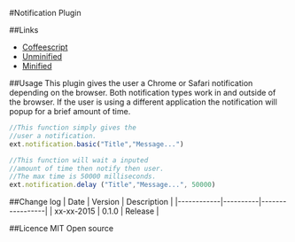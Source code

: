 #Notification Plugin



##Links
* [Coffeescript](http://code.ext-js.org/plugins/notification/notification.coffee)
* [Unminified](http://code.ext-js.org/plugins/notification/notification.js)
* [Minified](http://code.ext-js.org/plugins/notification/notification.min.js)

##Usage
This plugin gives the user a Chrome or Safari notification depending on the browser.  Both notification types work in and outside of the browser.  If the user is using a different application the notification will popup for a brief amount of time.

```javascript
//This function simply gives the
//user a notification.
ext.notification.basic("Title","Message...")

//This function will wait a inputed
//amount of time then notify then user.
//The max time is 50000 milliseconds.
ext.notification.delay ("Title","Message...", 50000)
```

##Change log
| Date       | Version  | Description     |
|------------|----------|-----------------|
| xx-xx-2015 |  0.1.0   | Release         |

##Licence
MIT Open source
